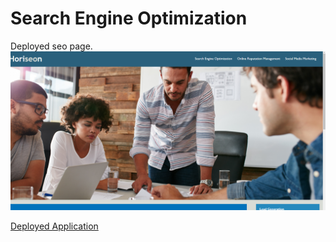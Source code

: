 # Search Engine Optimization
Deployed seo page.
![picture alt](.\assets\images\SEOscreenshot.png "screenshot")

[Deployed Application](https://ironicminer.github.io/Search-Engine-Optimization/ "Search Engine Optimization")